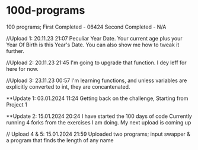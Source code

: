 # 100d-programs
100 programs; First Completed - 06424 Second Completed - N/A

//Upload 1: 20.11.23 21:07 Peculiar Year Date. Your current age plus your Year Of Birth is this Year's Date. You can also show me how to tweak it further.

//Upload 2: 20.11.23 21:45 I'm going to upgrade that function. I dey leff for here for now.

//Upload 3: 23.11.23 00:57 I'm learning functions, and unless variables are explicitly converted to int, they are concantenated. 

**Update 1: 03.01.2024 11:24 Getting back on the challenge,
Starting from Project 1


**Update 2: 15.01.2024 20:24 I have started the 100 days of code
Currently running 4 forks from the exercises I am doing. My next upload is coming up

// Upload 4 & 5: 15.01.2024 21:59 Uploaded two programs; input swapper & a program that finds the length of any name
